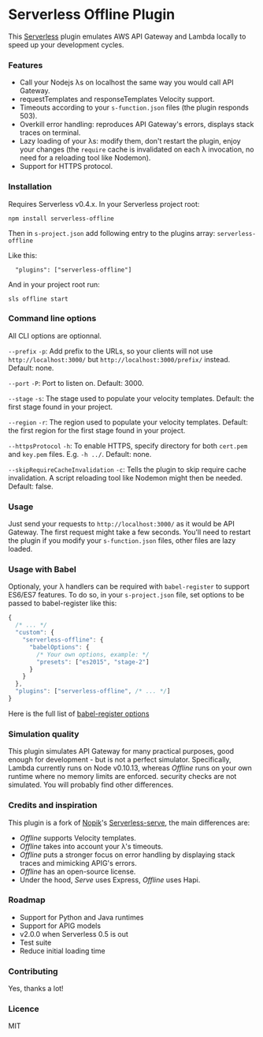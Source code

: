 # Serverless Offline Plugin

This [Serverless](https://github.com/serverless/serverless) plugin emulates AWS API Gateway and Lambda locally to speed up your development cycles.

### Features

- Call your Nodejs λs on localhost the same way you would call API Gateway.
- requestTemplates and responseTemplates Velocity support.
- Timeouts according to your `s-function.json` files (the plugin responds 503).
- Overkill error handling: reproduces API Gateway's errors, displays stack traces on terminal.
- Lazy loading of your λs: modify them, don't restart the plugin, enjoy your changes (the `require` cache is invalidated on each λ invocation, no need for a reloading tool like Nodemon).
- Support for HTTPS protocol.

### Installation

Requires Serverless v0.4.x. In your Serverless project root:

```
npm install serverless-offline
```

Then in `s-project.json` add following entry to the plugins array: `serverless-offline`

Like this:
```
  "plugins": ["serverless-offline"]
```

And in your project root run:

```
sls offline start
```

### Command line options

All CLI options are optionnal.

`--prefix` `-p`: Add prefix to the URLs, so your clients will not use `http://localhost:3000/` but `http://localhost:3000/prefix/` instead. Default: none.

`--port` `-P`: Port to listen on. Default: 3000.

`--stage` `-s`: The stage used to populate your velocity templates. Default: the first stage found in your project.

`--region` `-r`: The region used to populate your velocity templates. Default: the first region for the first stage found in your project.

`--httpsProtocol` `-h`: To enable HTTPS, specify directory for both `cert.pem` and `key.pem` files. E.g. `-h ../`. Default: none.

`--skipRequireCacheInvalidation` `-c`: Tells the plugin to skip require cache invalidation. A script reloading tool like Nodemon might then be needed. Default: false.

### Usage

Just send your requests to `http://localhost:3000/` as it would be API Gateway. 
The first request might take a few seconds.
You'll need to restart the plugin if you modify your `s-function.json` files, other files are lazy loaded.

### Usage with Babel

Optionaly, your λ handlers can be required with `babel-register` to support ES6/ES7 features.
To do so, in your `s-project.json` file, set options to be passed to babel-register like this:
```javascript
{
  /* ... */
  "custom": {
    "serverless-offline": {
      "babelOptions": {
        /* Your own options, example: */
        "presets": ["es2015", "stage-2"]
      }
    }
  },
  "plugins": ["serverless-offline", /* ... */]
}
```
Here is the full list of [babel-register options](https://babeljs.io/docs/usage/require/)

### Simulation quality

This plugin simulates API Gateway for many practical purposes, good enough for development - but is not a perfect simulator. 
Specifically, Lambda currently runs on Node v0.10.13, whereas *Offline* runs on your own runtime where no memory limits are enforced. 
security checks are not simulated. You will probably find other differences.

### Credits and inspiration

This plugin is a fork of [Nopik](https://github.com/Nopik/)'s [Serverless-serve](https://github.com/Nopik/serverless-serve), the main differences are:

- *Offline* supports Velocity templates.
- *Offline* takes into account your λ's timeouts.
- *Offline* puts a stronger focus on error handling by displaying stack traces and mimicking APIG's errors.
- *Offline* has an open-source license.
- Under the hood, *Serve* uses Express, *Offline* uses Hapi.

### Roadmap

- Support for Python and Java runtimes
- Support for APIG models
- v2.0.0 when Serverless 0.5 is out
- Test suite
- Reduce initial loading time

### Contributing

Yes, thanks a lot!

### Licence

MIT
